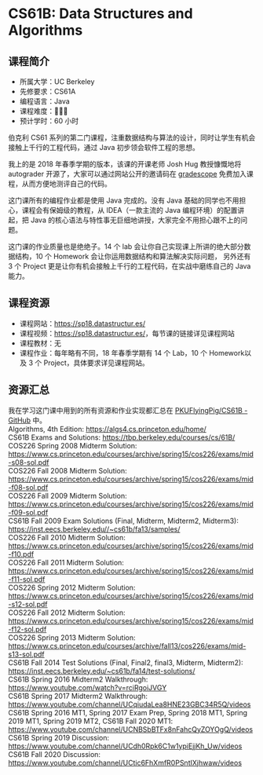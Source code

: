 # CS61B: Data Structures and Algorithms

## 课程简介

- 所属大学：UC Berkeley
- 先修要求：CS61A
- 编程语言：Java
- 课程难度：🌟🌟🌟
- 预计学时：60 小时

伯克利 CS61 系列的第二门课程，注重数据结构与算法的设计，同时让学生有机会接触上千行的工程代码，通过 Java 初步领会软件工程的思想。

我上的是 2018 年春季学期的版本，该课的开课老师 Josh Hug 教授慷慨地将 autograder 开源了，大家可以通过网站公开的邀请码在 [gradescope](https://gradescope.com/)
 免费加入课程，从而方便地测评自己的代码。

这门课所有的编程作业都是使用 Java 完成的。没有 Java 基础的同学也不用担心，课程会有保姆级的教程，从 IDEA（一款主流的 Java 编程环境）的配置讲起，把 Java 的核心语法与特性事无巨细地讲授，大家完全不用担心跟不上的问题。

这门课的作业质量也是绝绝子。14 个 lab 会让你自己实现课上所讲的绝大部分数据结构，10 个 Homework 会让你运用数据结构和算法解决实际问题，
另外还有 3 个 Project 更是让你有机会接触上千行的工程代码，在实战中磨练自己的 Java 能力。

## 课程资源

- 课程网站：<https://sp18.datastructur.es/>
- 课程视频：<https://sp18.datastructur.es/>，每节课的链接详见课程网站
- 课程教材：无
- 课程作业：每年略有不同，18 年春季学期有 14 个 Lab，10 个 Homework以及 3 个 Project，具体要求详见课程网站。

## 资源汇总

我在学习这门课中用到的所有资源和作业实现都汇总在 [PKUFlyingPig/CS61B - GitHub](https://github.com/PKUFlyingPig/CS61B) 中。  
Algorithms, 4th Edition: https://algs4.cs.princeton.edu/home/  
CS61B Exams and Solutions: https://tbp.berkeley.edu/courses/cs/61B/  
COS226 Spring 2008 Midterm Solution: https://www.cs.princeton.edu/courses/archive/spring15/cos226/exams/mid-s08-sol.pdf  
COS226 Fall 2008 Midterm Solution: https://www.cs.princeton.edu/courses/archive/spring15/cos226/exams/mid-f08-sol.pdf  
COS226 Fall 2009 Midterm Solution: https://www.cs.princeton.edu/courses/archive/spring15/cos226/exams/mid-f09-sol.pdf  
CS61B Fall 2009 Exam Solutions (Final, Midterm, Midterm2, Midterm3): https://inst.eecs.berkeley.edu//~cs61b/fa13/samples/  
COS226 Fall 2010 Midterm Solution: https://www.cs.princeton.edu/courses/archive/spring15/cos226/exams/mid-f10.pdf  
COS226 Fall 2011 Midterm Solution: https://www.cs.princeton.edu/courses/archive/spring15/cos226/exams/mid-f11-sol.pdf  
COS226 Spring 2012 Midterm Solution: https://www.cs.princeton.edu/courses/archive/spring15/cos226/exams/mid-s12-sol.pdf  
COS226 Fall 2012 Midterm Solution: https://www.cs.princeton.edu/courses/archive/spring15/cos226/exams/mid-f12-sol.pdf  
COS226 Spring 2013 Midterm Solution: https://www.cs.princeton.edu/courses/archive/fall13/cos226/exams/mid-s13-sol.pdf  
CS61B Fall 2014 Test Solutions (Final, Final2, final3, Midterm, Midterm2): https://inst.eecs.berkeley.edu/~cs61b/fa14/test-solutions/  
CS61B Spring 2016 Midterm2 Walkthrough: https://www.youtube.com/watch?v=rciRgoiJVGY  
CS61B Spring 2017 Midterm2 Walkthrough: https://www.youtube.com/channel/UCqiudaLea8HNE23GBC34R5Q/videos  
CS61B Spring 2016 MT1, Spring 2017 Exam Prep, Spring 2018 MT1, Spring 2019 MT1, Spring 2019 MT2, CS61B Fall 2020 MT1: https://www.youtube.com/channel/UCNBSbBTFx8nFahcQyZOYOgQ/videos  
CS61B Spring 2019 Discussion: https://www.youtube.com/channel/UCdh0Rpk6C1w1ypiEjjKh_Uw/videos  
CS61B Fall 2020 Discussion: https://www.youtube.com/channel/UCtic6FhXmfR0PSntIXjhwaw/videos
